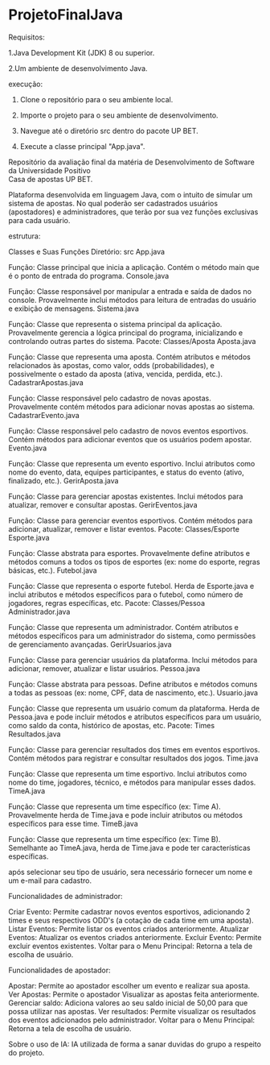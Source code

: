 # ProjetoFinalJava
Requisitos:

1.Java Development Kit (JDK) 8 ou superior.

2.Um ambiente de desenvolvimento Java.

execução:

1. Clone o repositório para o seu ambiente local.

2. Importe o projeto para o seu ambiente de desenvolvimento.

3. Navegue até o diretório src dentro do pacote UP BET.

4. Execute a classe principal "App.java".

Repositório da avaliação final da matéria de Desenvolvimento de Software da Universidade Positivo  
Casa de apostas UP BET.

Plataforma desenvolvida em linguagem Java, com o intuito de simular um sistema de apostas.
No qual poderão ser cadastrados usuários (apostadores) e administradores, que terão por sua vez funções exclusivas para cada usuário.

estrutura:

Classes e Suas Funções
Diretório: src
App.java

Função: Classe principal que inicia a aplicação. Contém o método main que é o ponto de entrada do programa.
Console.java

Função: Classe responsável por manipular a entrada e saída de dados no console. Provavelmente inclui métodos para leitura de entradas do usuário e exibição de mensagens.
Sistema.java

Função: Classe que representa o sistema principal da aplicação. Provavelmente gerencia a lógica principal do programa, inicializando e controlando outras partes do sistema.
Pacote: Classes/Aposta
Aposta.java

Função: Classe que representa uma aposta. Contém atributos e métodos relacionados às apostas, como valor, odds (probabilidades), e possivelmente o estado da aposta (ativa, vencida, perdida, etc.).
CadastrarApostas.java

Função: Classe responsável pelo cadastro de novas apostas. Provavelmente contém métodos para adicionar novas apostas ao sistema.
CadastrarEvento.java

Função: Classe responsável pelo cadastro de novos eventos esportivos. Contém métodos para adicionar eventos que os usuários podem apostar.
Evento.java

Função: Classe que representa um evento esportivo. Inclui atributos como nome do evento, data, equipes participantes, e status do evento (ativo, finalizado, etc.).
GerirAposta.java

Função: Classe para gerenciar apostas existentes. Inclui métodos para atualizar, remover e consultar apostas.
GerirEventos.java

Função: Classe para gerenciar eventos esportivos. Contém métodos para adicionar, atualizar, remover e listar eventos.
Pacote: Classes/Esporte
Esporte.java

Função: Classe abstrata para esportes. Provavelmente define atributos e métodos comuns a todos os tipos de esportes (ex: nome do esporte, regras básicas, etc.).
Futebol.java

Função: Classe que representa o esporte futebol. Herda de Esporte.java e inclui atributos e métodos específicos para o futebol, como número de jogadores, regras específicas, etc.
Pacote: Classes/Pessoa
Administrador.java

Função: Classe que representa um administrador. Contém atributos e métodos específicos para um administrador do sistema, como permissões de gerenciamento avançadas.
GerirUsuarios.java

Função: Classe para gerenciar usuários da plataforma. Inclui métodos para adicionar, remover, atualizar e listar usuários.
Pessoa.java

Função: Classe abstrata para pessoas. Define atributos e métodos comuns a todas as pessoas (ex: nome, CPF, data de nascimento, etc.).
Usuario.java

Função: Classe que representa um usuário comum da plataforma. Herda de Pessoa.java e pode incluir métodos e atributos específicos para um usuário, como saldo da conta, histórico de apostas, etc.
Pacote: Times
Resultados.java

Função: Classe para gerenciar resultados dos times em eventos esportivos. Contém métodos para registrar e consultar resultados dos jogos.
Time.java

Função: Classe que representa um time esportivo. Inclui atributos como nome do time, jogadores, técnico, e métodos para manipular esses dados.
TimeA.java

Função: Classe que representa um time específico (ex: Time A). Provavelmente herda de Time.java e pode incluir atributos ou métodos específicos para esse time.
TimeB.java

Função: Classe que representa um time específico (ex: Time B). Semelhante ao TimeA.java, herda de Time.java e pode ter características específicas.

após selecionar seu tipo de usuário, sera necessário fornecer um nome e um e-mail para cadastro.

Funcionalidades de administrador: 

Criar Evento: Permite cadastrar novos eventos esportivos, adicionando 2 times e seus respectivos ODD's (a cotação de cada time em uma aposta).
Listar Eventos: Permite listar os eventos criados anteriormente.
Atualizar Eventos: Atualizar os eventos criados anteriormente.
Excluir Evento: Permite excluir eventos existentes.
Voltar para o Menu Principal: Retorna a tela de escolha de usuário.

Funcionalidades de apostador: 

Apostar: Permite ao apostador escolher um evento e realizar sua aposta.
Ver Apostas: Permite o apostador Visualizar as apostas feita anteriormente.
Gerenciar saldo: Adiciona valores ao seu saldo inicial de 50,00 para que possa utilizar nas apostas.
Ver resultados: Permite visualizar os resultados dos eventos adicionados pelo administrador.
Voltar para o Menu Principal: Retorna a tela de escolha de usuário.

Sobre o uso de IA: 
IA utilizada de forma a sanar duvidas do grupo a respeito do projeto.
